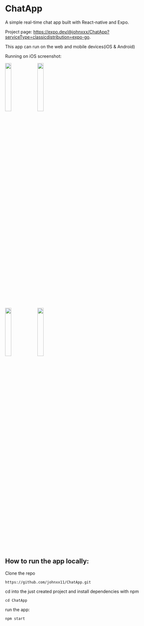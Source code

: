 # ChatApp
A simple real-time chat app built with React-native and Expo. 

Project page: https://expo.dev/@johnxxx/ChatApp?serviceType=classicdistribution=expo-go. 

This app can run on the web and mobile devices(iOS & Android)

Running on iOS screenshot:   

<img src="https://user-images.githubusercontent.com/44317586/212801440-4a061a4a-ee55-4858-9811-b776d7bac4f0.jpg" width="20%" height="20%"> <img src="https://user-images.githubusercontent.com/44317586/212801445-7dbaa0dd-d1c3-421b-ab7a-850bce5cbfcb.jpg" width="20%" height="20%">


<img src="https://user-images.githubusercontent.com/44317586/212801449-4a5f6c26-a38c-4d52-8609-87ef45fbbcdb.jpg" width="20%" height="20%"> <img src="https://user-images.githubusercontent.com/44317586/212801452-959b4ee3-21e0-4f5a-b69a-72e0341f6f4a.jpg" width="20%" height="20%">


## How to run the app locally:

Clone the repo
```
https://github.com/johnxx11/ChatApp.git
```
cd into the just created project and install dependencies with npm
```
cd ChatApp
```
run the app:
```
npm start
```
